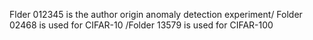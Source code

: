 Flder 012345 is the author origin anomaly detection experiment/
Folder 02468 is used for CIFAR-10
/Folder 13579 is used for CIFAR-100
